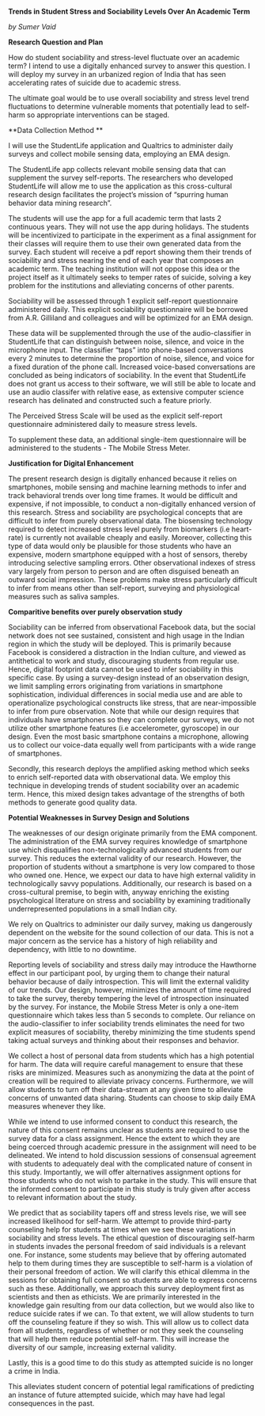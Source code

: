 **Trends in Student Stress and Sociability Levels Over An Academic Term**

*by Sumer Vaid* 

**Research Question and Plan**

How do student sociability and stress-level fluctuate over an academic term? I intend to use a digitally enhanced survey to answer this question. I will deploy my survey in an urbanized region of India that has seen accelerating rates of suicide due to academic stress. 

[^1]: http://www.hindustantimes.com/india-news/engineering-aspirant-commits-suicide-in-kota-after-failing-to-clear-jee-main/story-H7troM8YJYSQFkb5JBfL6H.html

The ultimate goal would be to use overall sociability and stress level trend fluctuations to determine vulnerable moments that potentially lead to self-harm so appropriate interventions can be staged. 

**Data Collection Method **

I will use the StudentLife application and Qualtrics to administer daily surveys and collect mobile sensing data, employing an EMA design.

[^2]:  http://studentlife.cs.dartmouth.edu/

The StudentLife app collects relevant mobile sensing data that can supplement the survey self-reports. The researchers who developed StudentLife will allow me to use the application as this cross-cultural research design facilitates the project’s mission of “spurring human behavior data mining research”. 

The students will use the app for a full academic term that lasts 2 continuous years. They will not use the app during holidays. The students will be incentivized to participate in the experiment as a final assignment for their classes will require them to use their own generated data from the survey. Each student will receive a pdf report showing them their trends of sociability and stress nearing the end of each year that composes an academic term.  The teaching institution will not oppose this idea or the project itself as it ultimately seeks to temper rates of suicide, solving a key problem for the institutions and alleviating concerns of other parents. 

Sociability will be assessed through 1 explicit self-report questionnaire administered daily.   This explicit sociability questionnaire will be borrowed from A.R. Gilliland and colleagues and will be optimized for an EMA design.

[^3]: https://www.researchgate.net/publication/232565963_A_measure_of_sociability

 These data will be supplemented through the use of the audio-classifier in StudentLife that can distinguish between noise, silence, and voice in the microphone input. The classifier “taps” into phone-based conversations every 2 minutes to determine the proportion of noise, silence, and voice for a fixed duration of the phone call. Increased voice-based conversations are concluded as being indicators of sociability. In the event that StudentLife does not grant us access to their software, we will still be able to locate and use an audio classifer with relative ease, as extensive computer science research has delinated and constructed such a feature priorly. 

[^3a]: https://dl.acm.org/citation.cfm?id=1555834

The Perceived Stress Scale will be used as the explicit self-report questionnaire administered daily to measure stress levels.

[^4]:  http://www.mindgarden.com/132-perceived-stress-scale

To supplement these data, an additional single-item questionnaire will be administered to the students - The Mobile Stress Meter.

[^5]:  http://studentlife.cs.dartmouth.edu/mpsm.pdf 

**Justification for Digital Enhancement**

The present research design is digitally enhanced because it relies on smartphones, mobile sensing and machine learning methods to infer and track behavioral trends over long time frames. It would be difficult and expensive, if not impossible, to conduct a non-digitally enhanced version of this research. 
Stress and sociability are psychological concepts that are difficult to infer from purely observational data. The biosensing technology required to detect increased stress level purely from biomarkers (i.e heart-rate) is currently not available cheaply and easily. Moreover, collecting this type of data would only be plausible for those students who have an expensive, modern smartphone equipped with a host of sensors, thereby introducing selective sampling errors. Other observational indexes of stress vary largely from person to person and are often disguised beneath an outward social impression. These problems make stress particularly difficult to infer from means other than self-report, surveying and physiological measures such as saliva samples.

 
**Comparitive benefits over purely observation study**

Sociability can be inferred from observational Facebook data, but the social network does not see sustained, consistent and high usage in the Indian region in which the study will be deployed. This is primarily because Facebook is considered a distraction in the Indian culture, and viewed as antithetical to work and study, discouraging students from regular use. Hence, digital footprint data cannot be used to infer sociability in this specific case. By using a survey-design instead of an observation design, we limit sampling errors originating from variations in smartphone sophistication, individual differences in social media use and are able to operationalize psychological constructs like stress, that are near-impossible to infer from pure observation. Note that while our design requires that individuals have smartphones so they can complete our surveys, we do not utilize other smartphone features (i.e accelerometer, gyroscope) in our design. Even the most basic smartphone contains a microphone, allowing us to collect our voice-data equally well from participants with a wide range of smartphones. 

Secondly, this research deploys the amplified asking method which seeks to enrich self-reported data with observational data. We employ this technique in developing trends of student sociability over an academic  term. Hence, this mixed design takes advantage of the strengths of both methods to generate good quality data. 


**Potential Weaknesses in Survey Design and Solutions**

The weaknesses of our design originate primarily from the EMA component. The administration of the EMA survey requires knowledge of smartphone use which disqualifies non-technologically advanced students from our survey. This reduces the external validity of our research.  However, the proportion of students without a smartphone is very low compared to those who owned one. Hence, we expect our data to have high external validity in technologically savvy populations. Additionally, our research is based on a cross-cultural premise, to begin with, anyway enriching the existing psychological literature on stress and sociability by examining traditionally underrepresented populations in a small Indian city. 

We rely on Qualtrics to administer our daily survey, making us dangerously dependent on the website for the sound collection of our data. This is not a major concern as the service has a history of high reliability and dependency, with little to no downtime. 

Reporting levels of sociability and stress daily may introduce the Hawthorne effect in our participant pool, by urging them to change their natural behavior because of daily introspection. This will limit the external validity of our trends. Our design, however, minimizes the amount of time required to take the survey, thereby tempering the level of introspection insinuated by the survey. For instance, the Mobile Stress Meter is only a one-item questionnaire which takes less than 5 seconds to complete. Our reliance on the audio-classifier to infer sociability trends eliminates the need for two explicit measures of sociability, thereby minimizing the time students spend taking actual surveys and thinking about their responses and behavior. 

We collect a host of personal data from students which has a high potential for harm. The data will require careful management to ensure that these risks are minimized. Measures such as anonymizing the data at the point of creation will be required to alleviate privacy concerns. Furthermore, we will allow students to turn off their data-stream at any given time to alleviate concerns of unwanted data sharing. Students can choose to skip daily EMA measures whenever they like. 

While we intend to use informed consent to conduct this research, the nature of this consent remains unclear as students are required to use the survey data for a class assignment. Hence the extent to which they are being coerced through academic pressure in the assignment will need to be delineated. We intend to hold discussion sessions of consensual agreement with students to adequately deal with the complicated nature of consent in this study. Importantly, we will offer alternatives assignment options for those students who do not wish to partake in the study. This will ensure that the informed consent to participate in this study is truly given after access to relevant information about the study. 

We predict that as sociability tapers off and stress levels rise, we will see increased likelihood for self-harm. We attempt to provide third-party counseling help for students at times when we see these variations in sociability and stress levels. The ethical question of discouraging self-harm in students invades the personal freedom of said individuals is a relevant one. For instance, some students may believe that by offering automated help to them during times they are susceptible to self-harm is a violation of their personal freedom of action. We will clarify this ethical dilemma in the sessions for obtaining full consent so students are able to express concerns such as these. Additionally, we approach this survey deployment first as scientists and then as ethicists. We are primarily interested in the knowledge gain resulting from our data collection, but we would also like to reduce suicide rates if we can. To that extent, we will allow students to turn off the counseling feature if they so wish. This will allow us to collect data from all students, regardless of whether or not they seek the counseling that will help them reduce potential self-harm. This will increase the diversity of our sample, increasing external validity. 

Lastly, this is a good time to do this study as attempted suicide is no longer a crime in India.

[^6]: **https://www.thenational.ae/world/attempted-suicide-no-longer-a-crime-as-india-changes-attitude-to-mental-health-problems-1.55290**

This alleviates student concern of potential legal ramifications of predicting an instance of future attempted suicide, which may have had legal consequences in the past. 